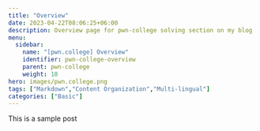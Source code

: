```yaml
---
title: "Overview"
date: 2023-04-22T08:06:25+06:00
description: Overview page for pwn-college solving section on my blog
menu:
  sidebar:
    name: "[pwn.college] Overview"
    identifier: pwn-college-overview
    parent: pwn-college
    weight: 10
hero: images/pwn.college.png
tags: ["Markdown","Content Organization","Multi-lingual"]
categories: ["Basic"]
---
```


This is a sample post
